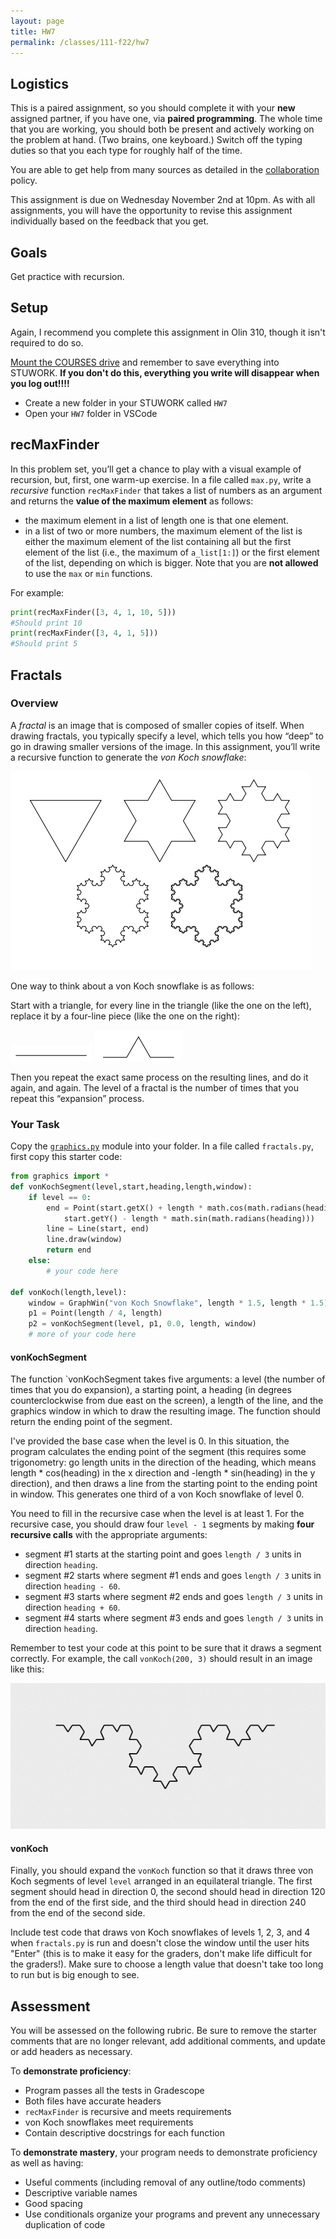 ```yaml
---
layout: page
title: HW7
permalink: /classes/111-f22/hw7
---
```


## Logistics

This is a paired assignment, so you should complete it with your **new** assigned partner, if you have one, via **paired programming**. 
The whole time that you are working, you should both be present and actively working on the problem at hand. 
(Two brains, one keyboard.) 
Switch off the typing duties so that you each type for roughly half of the time. 

You are able to get help from many sources as detailed in the [collaboration](collaboration) policy.

This assignment is due on Wednesday November 2nd at 10pm. 
As with all assignments, you will have the opportunity to revise this assignment individually based on the feedback that you get.

## Goals
Get practice with recursion.

## Setup

Again, I recommend you complete this assignment in Olin 310, though it isn't required to do so.

[Mount the COURSES drive](https://wiki.carleton.edu/pages/viewpage.action?spaceKey=carl&title=CS+111+and+201+workflow+in+CS+labs) and remember to save everything into STUWORK. **If you don't do this, everything you write will disappear when you log out!!!!**
* Create a new folder in your STUWORK called `HW7`
* Open your `HW7` folder in VSCode

## recMaxFinder
In this problem set, you’ll get a chance to play with a visual example of recursion, but, first, one warm-up exercise. 
In a file called `max.py`, write a *recursive* function `recMaxFinder` that takes a list of numbers as an argument and returns the **value of the maximum element** as follows:
* the maximum element in a list of length one is that one element.
* in a list of two or more numbers, the maximum element of the list is either the maximum element of the list containing all but the first element of the list (i.e., the maximum of `a_list[1:]`) or the first element of the list, depending on which is bigger. Note that you are **not allowed** to use the `max` or `min` functions.

For example:
```python
print(recMaxFinder([3, 4, 1, 10, 5]))
#Should print 10
print(recMaxFinder([3, 4, 1, 5]))
#Should print 5
```

## Fractals

### Overview
A *fractal* is an image that is composed of smaller copies of itself. When drawing fractals, you typically specify a level, which tells you how “deep” to go in drawing smaller versions of the image. 
In this assignment, you’ll write a recursive function to generate the *von Koch snowflake*:

![A series of five progressively more complex snowflakes](/classes/111-w22/vonKochSnowflakes.png)

One way to think about a von Koch snowflake is as follows: 

Start with a triangle, for every line in the triangle (like the one on the left), replace it by a four-line piece (like the one on the right):

![A horizontal line](/classes/111-w22/vonKoch0.png) ![A horizontal line with an upward pointing trianguular section in the center](/classes/111-w22/vonKoch1.png)

Then you repeat the exact same process on the resulting lines, and do it again, and again. The level of a fractal is the number of times that you repeat this “expansion” process.

### Your Task

Copy the [`graphics.py`](/classes/111-w22/graphics.py) module into your folder.
In a file called `fractals.py`, first copy this starter code:
```python
from graphics import *
def vonKochSegment(level,start,heading,length,window):
    if level == 0:
        end = Point(start.getX() + length * math.cos(math.radians(heading)), 
            start.getY() - length * math.sin(math.radians(heading)))
        line = Line(start, end)
        line.draw(window)
        return end
    else:
        # your code here

def vonKoch(length,level):
    window = GraphWin("von Koch Snowflake", length * 1.5, length * 1.5)
    p1 = Point(length / 4, length)
    p2 = vonKochSegment(level, p1, 0.0, length, window)
    # more of your code here
```

#### vonKochSegment
The function `vonKochSegment takes five arguments: a level (the
number of times that you do expansion), a starting point, a heading (in degrees counterclockwise from due east on the screen), a length of the line, and the graphics window in which to draw the resulting
image. 
The function should return the ending point of the segment. 

I've provided the base case when the level is 0.
In this situation, the program calculates the ending point of the segment (this requires some trigonometry: go length units in the direction of the heading, which means length * cos(heading)
in the x direction and -length * sin(heading) in the y direction), and then draws a line from the starting point to the ending point in window.
This generates one third of a von Koch snowflake of level 0.

You need to fill in the recursive case when the level is at least 1.
For the recursive case, you should draw four `level - 1` segments by making **four recursive calls** with the appropriate arguments:
* segment #1 starts at the starting point and goes `length / 3` units in direction `heading`.
* segment #2 starts where segment #1 ends and goes `length / 3` units in direction `heading - 60`.
* segment #3 starts where segment #2 ends and goes `length / 3` units in direction `heading + 60`.
* segment #4 starts where segment #3 ends and goes `length / 3` units in direction `heading`.

Remember to test your code at this point to be sure that it draws a segment correctly.
For example, the call `vonKoch(200, 3)` should result in an image like this:

![A partial von Koch snowflake](/classes/111-w22/vonKochPartial3.png)

#### vonKoch
Finally, you should expand the `vonKoch` function so that it draws three von Koch segments of level `level` arranged in an equilateral triangle. The first segment should head in direction 0, the second should head in direction 120 from the end of the first side, and the third should head in direction 240 from the end of the second side.

Include test code that draws von Koch snowflakes of levels 1, 2, 3, and 4 when `fractals.py` is run and doesn't close the window until the user hits "Enter" (this is to make it easy for the graders, don't make life difficult for the graders!).
Make sure to choose a length value that doesn't take too long to run but is big enough to see.

## Assessment
You will be assessed on the following rubric.
Be sure to remove the starter comments that are no longer relevant, add additional comments, and update or add headers as necessary.

To **demonstrate proficiency**:
* Program passes all the tests in Gradescope 
* Both files have accurate headers
* `recMaxFinder` is recursive and meets requirements
* von Koch snowflakes meet requirements
* Contain descriptive docstrings for each function

To **demonstrate mastery**, your program needs to demonstrate proficiency as well as having:
* Useful comments (including removal of any outline/todo comments)
* Descriptive variable names
* Good spacing
* Use conditionals organize your programs and prevent any unnecessary duplication of code